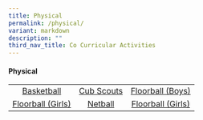 ```yaml
---
title: Physical
permalink: /physical/
variant: markdown
description: ""
third_nav_title: Co Curricular Activities
---
```

#### Physical
<table>
<tbody>
<tr>
<td align="center"><nobr><a href="/holistic-education/co-curricular-activities-cca/physical/basketball" rel="noopener noreferrer nofollow" target="_self">Basketball</a></nobr></td>
<td align="center"><nobr><a href="/holistic-education/co-curricular-activities-cca/physical/cub-scouts" rel="noopener noreferrer nofollow" target="_self">Cub Scouts</a></nobr></td>
<td align="center"><nobr><a href="/holistic-education/co-curricular-activities-cca/physical/floorball-boys" rel="noopener noreferrer nofollow" target="_self">Floorball (Boys)</a></nobr></td>
</tr>
<tr>
<td align="center"><nobr><a href="/holistic-education/co-curricular-activities-cca/physical/floorball-girls" rel="noopener noreferrer nofollow" target="_self">Floorball (Girls)</a></nobr></td>
<td align="center"><nobr><a href="/holistic-education/co-curricular-activities-cca/physical/netball" rel="noopener noreferrer nofollow" target="_self">Netball</a></nobr></td>
<td align="center"><nobr><a href="/holistic-education/co-curricular-activities-cca/physical/floorball-girls" rel="noopener noreferrer nofollow" target="_self">Floorball (Girls)</a></nobr></td>
</tr>
</tbody></table>